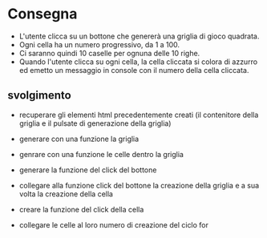 # Consegna

- L'utente clicca su un bottone che genererà una griglia di gioco quadrata.
- Ogni cella ha un numero progressivo, da 1 a 100.
- Ci saranno quindi 10 caselle per ognuna delle 10 righe.
- Quando l'utente clicca su ogni cella, la cella cliccata si colora di azzurro ed emetto un messaggio in console con il numero della cella cliccata.

## svolgimento

- recuperare gli elementi html precedentemente creati (il contenitore della griglia e il pulsate di generazione della griglia)

- generare con una funzione la griglia

- genrare con una funzione le celle dentro la griglia

- generare la funzione del click del bottone

- collegare alla funzione click del bottone la creazione della griglia e a sua volta la creazione della cella

- creare la funzione del click della cella

- collegare le celle al loro numero di creazione del ciclo for
